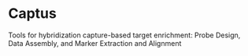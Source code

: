 # Captus
Tools for hybridization capture-based target enrichment: Probe Design, Data Assembly, and Marker Extraction and Alignment
